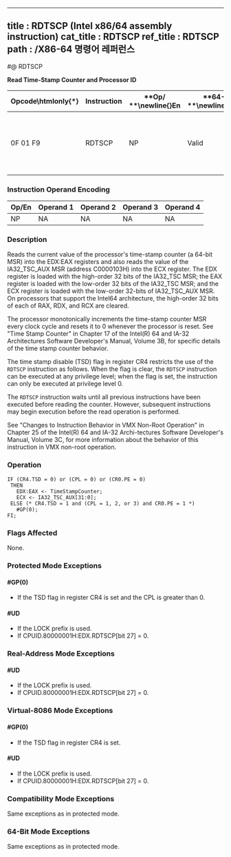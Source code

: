 ----------------------------
title : RDTSCP (Intel x86/64 assembly instruction)
cat_title : RDTSCP
ref_title : RDTSCP
path : /X86-64 명령어 레퍼런스
----------------------------
#@ RDTSCP

**Read Time-Stamp Counter and Processor ID**

|**Opcode\htmlonly{*}**|**Instruction**|**Op/ **\newline{}**En**|**64-Bit **\newline{}**Mode**|**Compat/**\newline{}**Leg Mode**|**Description**|
|----------------------|---------------|------------------------|-----------------------------|---------------------------------|---------------|
|0F 01 F9|RDTSCP|NP|Valid |Valid|Read 64-bit time-stamp counter and IA32_TSC_AUX value into EDX:EAX and ECX.|
### Instruction Operand Encoding


|Op/En|Operand 1|Operand 2|Operand 3|Operand 4|
|-----|---------|---------|---------|---------|
|NP|NA|NA|NA|NA|
### Description


Reads the current value of the processor's time-stamp counter (a 64-bit MSR) into the EDX:EAX registers and also reads the value of the IA32_TSC_AUX MSR (address C0000103H) into the ECX register. The EDX register is loaded with the high-order 32 bits of the IA32_TSC MSR; the EAX register is loaded with the low-order 32 bits of the IA32_TSC MSR; and the ECX register is loaded with the low-order 32-bits of IA32_TSC_AUX MSR. On processors that support the Intel64 architecture, the high-order 32 bits of each of RAX, RDX, and RCX are cleared.

The processor monotonically increments the time-stamp counter MSR every clock cycle and resets it to 0 whenever the processor is reset. See "Time Stamp Counter" in Chapter 17 of the Intel(R) 64 and IA-32 Architectures Software Developer's Manual, Volume 3B, for specific details of the time stamp counter behavior.

The time stamp disable (TSD) flag in register CR4 restricts the use of the `RDTSCP` instruction as follows. When the flag is clear, the `RDTSCP` instruction can be executed at any privilege level; when the flag is set, the instruction can only be executed at privilege level 0.

The `RDTSCP` instruction waits until all previous instructions have been executed before reading the counter. However, subsequent instructions may begin execution before the read operation is performed.

See "Changes to Instruction Behavior in VMX Non-Root Operation" in Chapter 25 of the Intel(R) 64 and IA-32 Archi-tectures Software Developer's Manual, Volume 3C, for more information about the behavior of this instruction in VMX non-root operation.


### Operation

```info-verb
IF (CR4.TSD = 0) or (CPL = 0) or (CR0.PE = 0) 
 THEN 
   EDX:EAX <- TimeStampCounter;
   ECX <- IA32_TSC_AUX[31:0];
 ELSE (* CR4.TSD = 1 and (CPL = 1, 2, or 3) and CR0.PE = 1 *)
   #GP(0);
FI;
```
### Flags Affected


None.


### Protected Mode Exceptions

#### #GP(0)
* If the TSD flag in register CR4 is set and the CPL is greater than 0.

#### #UD
* If the LOCK prefix is used.
* If CPUID.80000001H:EDX.RDTSCP[bit 27] = 0.

### Real-Address Mode Exceptions

#### #UD
* If the LOCK prefix is used.
* If CPUID.80000001H:EDX.RDTSCP[bit 27] = 0.

### Virtual-8086 Mode Exceptions

#### #GP(0)
* If the TSD flag in register CR4 is set.

#### #UD
* If the LOCK prefix is used.
* If CPUID.80000001H:EDX.RDTSCP[bit 27] = 0.

### Compatibility Mode Exceptions



Same exceptions as in protected mode.


### 64-Bit Mode Exceptions



Same exceptions as in protected mode.

